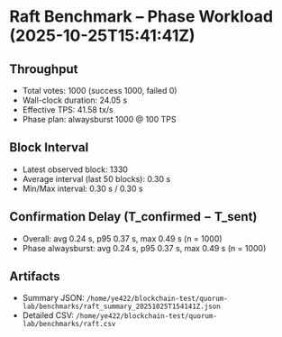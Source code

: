 # Raft Benchmark – Phase Workload (2025-10-25T15:41:41Z)

## Throughput
- Total votes: 1000 (success 1000, failed 0)
- Wall-clock duration: 24.05 s
- Effective TPS: 41.58 tx/s
- Phase plan: alwaysburst 1000 @ 100 TPS

## Block Interval
- Latest observed block: 1330
- Average interval (last 50 blocks): 0.30 s
- Min/Max interval: 0.30 s / 0.30 s

## Confirmation Delay (T_confirmed − T_sent)
- Overall: avg 0.24 s, p95 0.37 s, max 0.49 s (n = 1000)
- Phase alwaysburst: avg 0.24 s, p95 0.37 s, max 0.49 s (n = 1000)

## Artifacts
- Summary JSON: `/home/ye422/blockchain-test/quorum-lab/benchmarks/raft_summary_20251025T154141Z.json`
- Detailed CSV: `/home/ye422/blockchain-test/quorum-lab/benchmarks/raft.csv`
